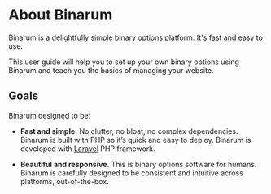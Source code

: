 # About Binarum

Binarum is a delightfully simple binary options platform. It's fast and easy to use.

This user guide will help you to set up your own binary options using Binarum and teach you the basics of managing your website.

## Goals

Binarum designed to be:

* **Fast and simple.** No clutter, no bloat, no complex dependencies. Binarum is built with PHP so it’s quick and easy to deploy. Binarum is developed with [Laravel](https://laravel.com) PHP framework.

* **Beautiful and responsive.** This is binary options software for humans. Binarum is carefully designed to be consistent and intuitive across platforms, out-of-the-box.
